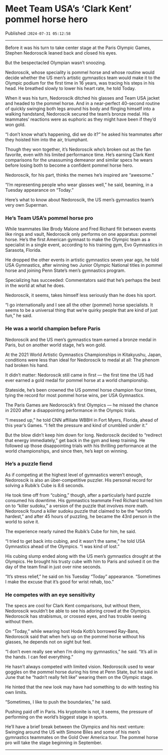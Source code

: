 # Meet Team USA’s ‘Clark Kent’ pommel horse hero

Published :`2024-07-31 05:12:58`

---

Before it was his turn to take center stage at the Paris Olympic Games, Stephen Nedoroscik leaned back and closed his eyes.

But the bespectacled Olympian wasn’t snoozing.

Nedoroscik, whose speciality is pommel horse and whose routine would decide whether the US men’s artistic gymnastics team would make it to the Olympic podium for the first time in 16 years, was tracing his steps in his head. He breathed slowly to lower his heart rate, he told Today.

When it was his turn, Nedoroscik ditched his glasses and Team USA jacket and headed to the pommel horse. And in a near-perfect 40-second routine of quickly swinging both legs around his body and flinging himself into a walking handstand, Nedoroscik secured the team’s bronze medal. His teammates’ reactions were as euphoric as they might have been if they’d won gold.

“I don’t know what’s happening, did we do it?” he asked his teammates after they hoisted him into the air, triumphant.

Though they won together, it’s Nedoroscik who’s broken out as the fan favorite, even with his limited performance time. He’s earning Clark Kent comparisons for the unassuming demeanor and similar specs he wears before losing both to become a confident pommel horse hero.

Nedoroscik, for his part, thinks the memes he’s inspired are “awesome.”

“I’m representing people who wear glasses well,” he said, beaming, in a Tuesday appearance on “Today.”

Here’s what to know about Nedoroscik, the US men’s gymnastics team’s very own Superman.

### He’s Team USA’s pommel horse pro

While teammates like Brody Malone and Fred Richard flit between events like rings and vault, Nedoroscik only performs on one apparatus: pommel horse. He’s the first American gymnast to make the Olympic team as a specialist in a single event, according to his training gym, Evo Gymnastics in Sarasota, Florida.

He dropped the other events in artistic gymnastics seven year ago, he told USA Gymnastics, after winning two Junior Olympic National titles in pommel horse and joining Penn State’s men’s gymnastics program.

Specializing has succeeded: Commentators said that he’s perhaps the best in the world at what he does.

Nedoroscik, it seems, takes himself less seriously than he does his sport.

“I go internationally and I see all the other (pommel) horse specialists. It seems to be a universal thing that we’re quirky people that are kind of just fun,” he said.

### He was a world champion before Paris

Nedoroscik and the US men’s gymnastics team earned a bronze medal in Paris, but on another world stage, he’s won gold.

At the 2021 World Artistic Gymnastics Championships in Kitakyushu, Japan, conditions were less than ideal for Nedoroscik to medal at all: The phenom had broken his hand.

It didn’t matter: Nedoroscik still came in first — the first time the US had ever earned a gold medal for pommel horse at a world championship.

Stateside, he’s been crowned the US pommel horse champion four times, tying the record for most pommel horse wins, per USA Gymnastics.

The Paris Games are Nedoroscik’s first Olympics — he missed the chance in 2020 after a disappointing performance in the Olympic trials.

“I messed up,” he told CNN affiliate WBBH in Fort Myers, Florida, ahead of this year’s Games. “I felt the pressure and kind of crumbled under it.”

But the blow didn’t keep him down for long. Nedoroscik decided to “redirect that energy immediately,” get back in the gym and keep training. He followed up those disappointing trials with his thrilling performance at the world championships, and since then, he’s kept on winning.

### He’s a puzzle fiend

As if competing at the highest level of gymnastics weren’t enough, Nedoroscik is also an über-competitive puzzler. His personal record for solving a Rubik’s Cube is 8.6 seconds.

He took time off from “cubing,” though, after a particularly hard puzzle consumed his downtime. His gymnastics teammate Fred Richard turned him on to “killer sudoku,” a version of the puzzle that involves more math. Nedoroscik found a killer sudoku puzzle that claimed to be the “world’s hardest,” and after 45 hours of puzzling, he became the 43rd person in the world to solve it.

The experience nearly ruined the Rubik’s Cube for him, he said.

“I tried to get back into cubing, and it wasn’t the same,” he told USA Gymnastics ahead of the Olympics. “I was kind of lost.”

His cubing slump ended along with the US men’s gymnastics drought at the Olympics. He brought his trusty cube with him to Paris and solved it on the day of the team final in just over nine seconds.

“It’s stress relief,” he said on his Tuesday “Today” appearance. “Sometimes I make the excuse that it’s good for wrist rehab, too.”

### He competes with an eye sensitivity

The specs are cool for Clark Kent comparisons, but without them, Nedoroscik wouldn’t be able to see his adoring crowd at the Olympics. Nedoroscik has strabismus, or crossed eyes, and has trouble seeing without them.

On “Today,” while wearing host Hoda Kotb’s borrowed Ray-Bans, Nedoroscik said that when he’s up on the pommel horse without his glasses, he depends not on sight but feel.

“I don’t even really see when I’m doing my gymnastics,” he said. “It’s all in the hands. I can feel everything.”

He hasn’t always competed with limited vision. Nedoroscik used to wear goggles on the pommel horse during his time at Penn State, but he said in June that he “hadn’t really felt like” wearing them on the Olympic stage.

He hinted that the new look may have had something to do with testing his own limits.

“Sometimes, I like to push the boundaries,” he said.

Pushing paid off in Paris. His kryptonite is not, it seems, the pressure of performing on the world’s biggest stage in sports.

He’ll have a brief break between the Olympics and his next venture: Swinging around the US with Simone Biles and some of his men’s gymnastics teammates on the Gold Over America tour. The pommel horse pro will take the stage beginning in September.

---


